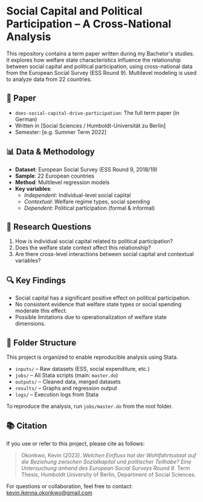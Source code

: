 # Social Capital and Political Participation – A Cross-National Analysis

This repository contains a term paper written during my Bachelor's studies. It explores how welfare state characteristics influence the relationship between social capital and political participation, using cross-national data from the European Social Survey (ESS Round 9). Multilevel modeling is used to analyze data from 22 countries.

## 📄 Paper

- `does-social-capital-drive-participation`: The full term paper (in German)
- Written in [Social Sciences / Humboldt-Universität zu Berlin]
- Semester: [e.g. Summer Term 2022]

## 📊 Data & Methodology

- **Dataset**: European Social Survey (ESS Round 9, 2018/19)
- **Sample**: 22 European countries
- **Method**: Multilevel regression models
- **Key variables**:
  - *Independent*: Individual-level social capital
  - *Contextual*: Welfare regime types, social spending
  - *Dependent*: Political participation (formal & informal)

## 📌 Research Questions

1. How is individual social capital related to political participation?
2. Does the welfare state context affect this relationship?
3. Are there cross-level interactions between social capital and contextual variables?

## 🔍 Key Findings

- Social capital has a significant positive effect on political participation.
- No consistent evidence that welfare state types or social spending moderate this effect.
- Possible limitations due to operationalization of welfare state dimensions.

## 📁 Folder Structure

This project is organized to enable reproducible analysis using Stata.

- `inputs/` – Raw datasets (ESS, social expenditure, etc.)
- `jobs/` – All Stata scripts (main: `master.do`)
- `outputs/` – Cleaned data, merged datasets
- `results/` – Graphs and regression output
- `logs/` – Execution logs from Stata

To reproduce the analysis, run `jobs/master.do` from the root folder.

## 📚 Citation

If you use or refer to this project, please cite as follows:

> Okonkwo, Kevin (2023). *Welchen Einfluss hat der Wohlfahrtsstaat auf die Beziehung zwischen Sozialkapital und politischer Teilhabe? Eine Untersuchung anhand des European Social Surveys Round 9*. Term Thesis, Humboldt University of Berlin, Department of Social Sciences.

For questions or collaboration, feel free to contact: kevin.ikenna.okonkwo@gmail.com
